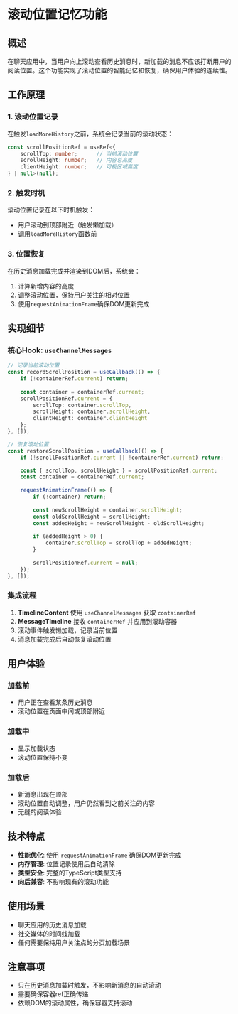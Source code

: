 # 滚动位置记忆功能

## 概述

在聊天应用中，当用户向上滚动查看历史消息时，新加载的消息不应该打断用户的阅读位置。这个功能实现了滚动位置的智能记忆和恢复，确保用户体验的连续性。

## 工作原理

### 1. 滚动位置记录

在触发`loadMoreHistory`之前，系统会记录当前的滚动状态：

```typescript
const scrollPositionRef = useRef<{
    scrollTop: number;      // 当前滚动位置
    scrollHeight: number;   // 内容总高度
    clientHeight: number;   // 可视区域高度
} | null>(null);
```

### 2. 触发时机

滚动位置记录在以下时机触发：
- 用户滚动到顶部附近（触发懒加载）
- 调用`loadMoreHistory`函数前

### 3. 位置恢复

在历史消息加载完成并渲染到DOM后，系统会：
1. 计算新增内容的高度
2. 调整滚动位置，保持用户关注的相对位置
3. 使用`requestAnimationFrame`确保DOM更新完成

## 实现细节

### 核心Hook: `useChannelMessages`

```typescript
// 记录当前滚动位置
const recordScrollPosition = useCallback(() => {
    if (!containerRef.current) return;
    
    const container = containerRef.current;
    scrollPositionRef.current = {
        scrollTop: container.scrollTop,
        scrollHeight: container.scrollHeight,
        clientHeight: container.clientHeight
    };
}, []);

// 恢复滚动位置
const restoreScrollPosition = useCallback(() => {
    if (!scrollPositionRef.current || !containerRef.current) return;

    const { scrollTop, scrollHeight } = scrollPositionRef.current;
    const container = containerRef.current;
    
    requestAnimationFrame(() => {
        if (!container) return;
        
        const newScrollHeight = container.scrollHeight;
        const oldScrollHeight = scrollHeight;
        const addedHeight = newScrollHeight - oldScrollHeight;
        
        if (addedHeight > 0) {
            container.scrollTop = scrollTop + addedHeight;
        }
        
        scrollPositionRef.current = null;
    });
}, []);
```

### 集成流程

1. **TimelineContent** 使用 `useChannelMessages` 获取 `containerRef`
2. **MessageTimeline** 接收 `containerRef` 并应用到滚动容器
3. 滚动事件触发懒加载，记录当前位置
4. 消息加载完成后自动恢复滚动位置

## 用户体验

### 加载前
- 用户正在查看某条历史消息
- 滚动位置在页面中间或顶部附近

### 加载中
- 显示加载状态
- 滚动位置保持不变

### 加载后
- 新消息出现在顶部
- 滚动位置自动调整，用户仍然看到之前关注的内容
- 无缝的阅读体验

## 技术特点

- **性能优化**: 使用 `requestAnimationFrame` 确保DOM更新完成
- **内存管理**: 位置记录使用后自动清除
- **类型安全**: 完整的TypeScript类型支持
- **向后兼容**: 不影响现有的滚动功能

## 使用场景

- 聊天应用的历史消息加载
- 社交媒体的时间线加载
- 任何需要保持用户关注点的分页加载场景

## 注意事项

- 只在历史消息加载时触发，不影响新消息的自动滚动
- 需要确保容器ref正确传递
- 依赖DOM的滚动属性，确保容器支持滚动
